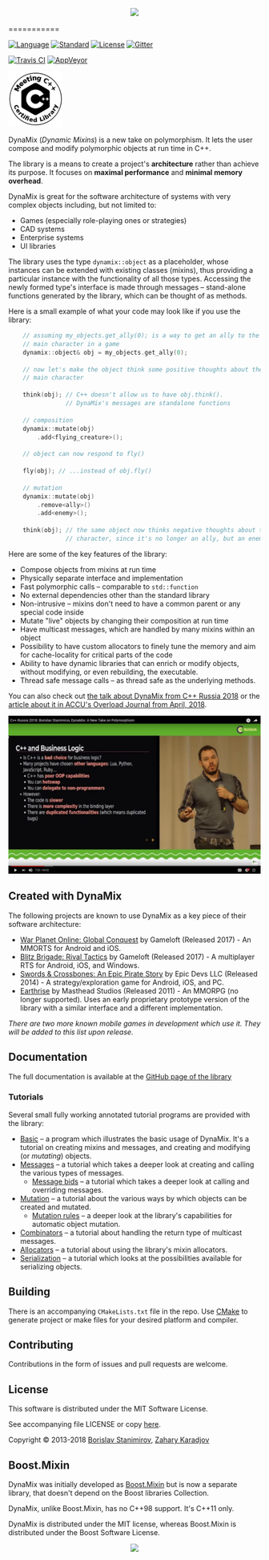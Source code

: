 <p align="center"><img src="https://s22.postimg.cc/u1sqhb7jl/README.jpg"></p>
===========

[![Language](https://img.shields.io/badge/language-C++-blue.svg)](https://isocpp.org/) [![Standard](https://img.shields.io/badge/C%2B%2B-11-blue.svg)](https://en.wikipedia.org/wiki/C%2B%2B#Standardization) [![License](https://img.shields.io/badge/license-MIT-blue.svg)](https://opensource.org/licenses/MIT) [![Gitter](https://badges.gitter.im/iboB/dynamix.svg)](https://gitter.im/iboB/dynamix?utm_source=badge&utm_medium=badge&utm_campaign=pr-badge)

[![Travis CI](https://travis-ci.org/iboB/dynamix.svg?branch=master)](https://travis-ci.org/iboB/dynamix) [![AppVeyor](https://ci.appveyor.com/api/projects/status/02qjl0v3np4boo46?svg=true)](https://ci.appveyor.com/project/iboB/dynamix)

[![Meeting CPP Badge](https://raw.githubusercontent.com/iboB/dynamix/master/doc/img/meeting_cpp_badge-scaled.png)](https://meetingcpp.com/index.php/br/items/a-cpp-review-community.html)

DynaMix (*Dynamic Mixins*) is a new take on polymorphism. It lets the user compose and modify polymorphic objects at run time in C++.

The library is a means to create a project's **architecture** rather than achieve its purpose. It focuses on **maximal performance** and **minimal memory overhead**.

DynaMix is great for the software architecture of systems with very complex objects including, but not limited to:

* Games (especially role-playing ones or strategies)
* CAD systems
* Enterprise systems
* UI libraries

The library uses the type `dynamix::object` as a placeholder, whose
instances can be extended with existing classes (mixins), thus providing
a particular instance with the functionality of all those types. Accessing the
newly formed type's interface is made through messages &ndash; stand-alone functions
generated by the library, which can be thought of as methods.

Here is a small example of what your code may look like if you use the library:

```c++
    // assuming my_objects.get_ally(0); is a way to get an ally to the
    // main character in a game
    dynamix::object& obj = my_objects.get_ally(0);

    // now let's make the object think some positive thoughts about the
    // main character

    think(obj); // C++ doesn't allow us to have obj.think().
                // DynaMix's messages are standalone functions

    // composition
    dynamix::mutate(obj)
        .add<flying_creature>();

    // object can now respond to fly()

    fly(obj); // ...instead of obj.fly()

    // mutation
    dynamix::mutate(obj)
        .remove<ally>()
        .add<enemy>();

    think(obj); // the same object now thinks negative thoughts about the main
                // character, since it's no longer an ally, but an enemy
```

Here are some of the key features of the library:

* Compose objects from mixins at run time
* Physically separate interface and implementation
* Fast polymorphic calls &ndash; comparable to `std::function`
* No external dependencies other than the standard library
* Non-intrusive &ndash; mixins don't need to have a common parent or any special code inside
* Mutate "live" objects by changing their composition at run time
* Have multicast messages, which are handled by many mixins within an object
* Possibility to have custom allocators to finely tune the memory and aim for
cache-locality for critical parts of the code
* Ability to have dynamic libraries that can enrich or modify objects, without
modifying, or even rebuilding, the executable.
* Thread safe message calls &ndash; as thread safe as the underlying methods.

You can also check out [the talk about DynaMix from C++ Russia 2018](https://www.youtube.com/watch?v=-s0zYXGCfJk) or the [article about it in ACCU's Overload Journal from April, 2018](https://accu.org/index.php/journals/2487).

[![C++ Russia video on YouTube](doc/img/youtube-c++russia-talk-video.jpg)](https://www.youtube.com/watch?v=-s0zYXGCfJk)

## Created with DynaMix

The following projects are known to use DynaMix as a key piece of their software architecture:

* [War Planet Online: Global Conquest](http://warplanetonline.com/) by Gameloft (Released 2017) - An MMORTS for Android and iOS.
* [Blitz Brigade: Rival Tactics](http://www.rival-tactics.com/) by Gameloft (Released 2017) - A multiplayer RTS for Android, iOS, and Windows.
* [Swords & Crossbones: An Epic Pirate Story](http://store.steampowered.com/app/383720/Swords__Crossbones_An_Epic_Pirate_Story/) by Epic Devs LLC (Released 2014) - A strategy/exploration game for Android, iOS, and PC.
* [Earthrise](https://www.play-earthrise.com/) by Masthead Studios (Released 2011) - An MMORPG (no longer supported). Uses an early proprietary prototype version of the library with a similar interface and a different implementation.

*There are two more known mobile games in development which use it. They will be added to this list upon release.*

## Documentation

The full documentation is available at the [GitHub page of the library](https://ibob.github.io/dynamix/)

### Tutorials

Several small fully working annotated tutorial programs are provided with the library:

* [Basic](https://ibob.github.io/dynamix/basic.html) &ndash; a program which illustrates the basic usage of DynaMix. It's a tutorial on creating mixins and messages, and creating and modifying (or *mutating*) objects.
* [Messages](https://ibob.github.io/dynamix/tutorials.html#messages) &ndash; a tutorial which takes a deeper look at creating and calling the various types of messages.
    * [Message bids](https://ibob.github.io/dynamix/tutorials.html#message_bids) &ndash; a tutorial which takes a deeper look at calling and overriding messages.
* [Mutation](https://ibob.github.io/dynamix/tutorials.html#obj_mutation) &ndash; a tutorial about the various ways by which objects can be created and mutated.
    * [Mutation rules](https://ibob.github.io/dynamix/tutorials.html#mut_rules) &ndash; a deeper look at the library's capabilities for automatic object mutation.
* [Combinators](https://ibob.github.io/dynamix/tutorials.html#mult_combinators) &ndash; a tutorial about handling the return type of multicast messages.
* [Allocators](https://ibob.github.io/dynamix/advanced.html#using_allocators) &ndash; a tutorial about using the library's mixin allocators.
* [Serialization](https://ibob.github.io/dynamix/advanced.html#serializing) &ndash; a tutorial which looks at the possibilities available for serializing objects.

## Building

There is an accompanying `CMakeLists.txt` file in the repo.  Use [CMake](https://cmake.org/) to generate project or make files for your desired platform and compiler.

## Contributing

Contributions in the form of issues and pull requests are welcome.

## License

This software is distributed under the MIT Software License.

See accompanying file LICENSE or copy [here](https://opensource.org/licenses/MIT).

Copyright &copy; 2013-2018 [Borislav Stanimirov](http://github.com/iboB), [Zahary Karadjov](http://github.com/zah)

## Boost.Mixin

DynaMix was initially developed as [Boost.Mixin](https://github.com/iboB/boost.mixin) but is now a separate library, that doesn't depend on the Boost libraries Collection.

DynaMix, unlike Boost.Mixin, has no C++98 support. It's C++11 only.

DynaMix is distributed under the MIT license, whereas Boost.Mixin is distributed under the Boost Software License.

<p align="center"><img src="https://s22.postimg.cc/gkvrylx9t/README_2.jpg"></p>
